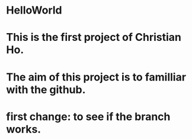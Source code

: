 # HelloWorld
# This is the first project of Christian Ho.
# The aim of this project is to familliar with the github.

# first change: to see if the branch works.
